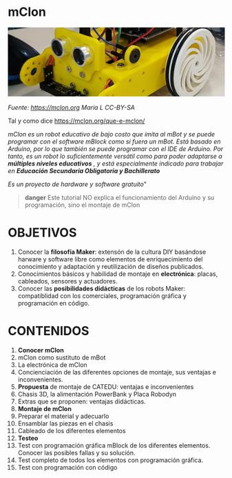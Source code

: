 # mClon

![](/assets/mClon_cabezallo7.jpg)

_Fuente: https://mclon.org Maria L      CC-BY-SA_


Tal y como dice https://mclon.org/que-e-mclon/

_mClon es un robot educativo de bajo costo que imita al mBot y se puede programar con el software mBlock como si fuera un mBot. Está basado en Arduino, por lo que también se puede programar con el IDE de Arduino. Por tanto, es un robot lo suficientemente versátil como para poder adaptarse a **múltiples niveles educativos** , y está especialmente indicado para trabajar en **Educación Secundaria Obligatoria y Bachillerato**_

_Es un proyecto de hardware y software gratuito_"

>**danger** Este tutorial NO explica el funcionamiento del Arduino y su programación, sino el montaje de mClon

# OBJETIVOS

1. Conocer la **filosofía Maker**: extensón de la cultura DIY basándose harware y software libre como elementos de enriquecimiento del conocimiento y adaptación y reutilización de diseños publicados.
1. Conocimientos básicos y habilidad de montaje en **electrónica**: placas, cableados, sensores y actuadores.
1. Conocer las **posibilidades didácticas** de los robots Maker: compatiblidad con los comerciales, programación gráfica y programación en código.

# CONTENIDOS

1. **Conocer mClon**
  1. mClon como sustituto de mBot
  1. La electrónica de mClon
  1. Concienciación de las diferentes opciones de montaje, sus ventajas e inconvenientes.
1. **Propuesta** de montaje de CATEDU: ventajas e inconvenientes
  1. Chasis 3D, la alimentación PowerBank y Placa Robodyn
  1. Extras que se proponen: ventajas didácticas.
1. **Montaje de mClon**
  1. Preparar el material y adecuarlo
  1. Ensamblar las piezas en el chasis
  1. Cableado de los diferentes elementos
1. **Testeo**
  1. Test con programación gráfica mBlock de los diferentes elementos. Conocer las posibles fallas y su solución.
  1. Test completo de todos los elementos con programación gráfica.
  1. Test con programación con código
